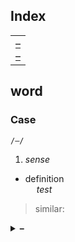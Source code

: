 ## Index

<table>
  <td>
    <a href="#"> – </a> <br>
    <a href="#"> – </a>
  </td>
</table>


## word

### Case
`/–/`

1. *sense*  
- definition  
&emsp; *test*
> similar: [](#)

<details>
  <summary> <b> – </b> </summary> <br>

</details>
